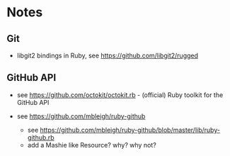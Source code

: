 # Notes

## Git

- libgit2 bindings in Ruby, see <https://github.com/libgit2/rugged>


## GitHub API

- see <https://github.com/octokit/octokit.rb> - (official) Ruby toolkit for the GitHub API


- see <https://github.com/mbleigh/ruby-github>
  - see <https://github.com/mbleigh/ruby-github/blob/master/lib/ruby-github.rb>
  - add a Mashie like Resource? why? why not?









